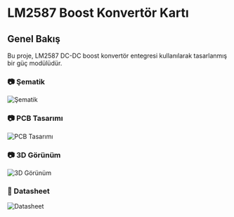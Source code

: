 # LM2587 Boost Konvertör Kartı

## Genel Bakış  
Bu proje, LM2587 DC-DC boost konvertör entegresi kullanılarak tasarlanmış bir güç modülüdür.

### 📷 Şematik  
![Şematik](https://raw.githubusercontent.com/sametakinn/lm2587-boost-converter/raw/main/resim/schematic.PNG)

### 📷 PCB Tasarımı  
![PCB Tasarımı](https://raw.githubusercontent.com/sametakinn/lm2587-boost-converter/raw/main/resim/PCB.PNG)

### 📷 3D Görünüm  
![3D Görünüm](https://raw.githubusercontent.com/sametakinn/lm2587-boost-converter/raw/main/resim/3D.PNG)

### 📄 Datasheet  
![Datasheet](https://raw.githubusercontent.com/sametakinn/lm2587-boost-converter/raw/main/resim/datasheet.PNG)

